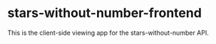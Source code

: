 # stars-without-number-frontend
This is the client-side viewing app for the stars-without-number API.
